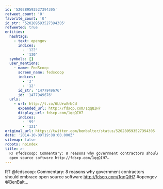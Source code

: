```yaml
---
id: '520289593527394305'
retweet_count: '0'
favorite_count: '0'
id_str: '520289593527394305'
retweeted: true
entities:
  hashtags:
    - text: opengov
      indices:
        - '122'
        - '130'
  symbols: []
  user_mentions:
    - name: FedScoop
      screen_name: fedscoop
      indices:
        - '3'
        - '12'
      id_str: '1477949676'
      id: '1477949676'
  urls:
    - url: http://t.co/6LUrwVrbCd
      expanded_url: http://fdscp.com/1qqQIH7
      display_url: fdscp.com/1qqQIH7
      indices:
        - '99'
        - '121'
original_url: https://twitter.com/benbalter/status/520289593527394305
date: '2014-10-09T19:08:00.000Z'
sitemap: false
robots: noindex
title: >-
  RT @fedscoop: Commentary: 8 reasons why government contractors should embrace
  open source software http://fdscp.com/1qqQIH7…
---
```


RT @fedscoop: Commentary: 8 reasons why government contractors should embrace open source software http://fdscp.com/1qqQIH7 #opengov @BenBalt…